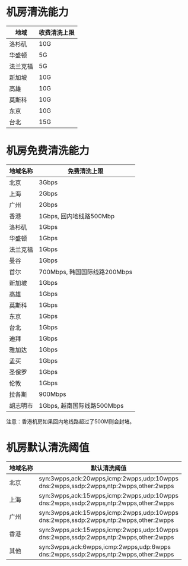

# 机房清洗能力

| 地域   | 收费清洗上限 |
| ---- | ------ |
| 洛杉矶  | 10G    |
| 华盛顿  | 5G     |
| 法兰克福 | 5G     |
| 新加坡  | 10G    |
| 高雄   | 10G    |
| 莫斯科  | 10G    |
| 东京   | 10G    |
| 台北   | 15G    |

# 机房免费清洗能力

| 地域名称 | 免费清洗上限 |
| ---- | ------ |
| 北京| 3Gbps |
|上海| 2Gbps|
|广州| 2Gbps|
|香港| 1Gbps, 回内地线路500Mbp|
|洛杉矶| 1Gbps|
|华盛顿| 1Gbps|
|法兰克福| 1Gbps|
|曼谷|1Gbps|
|首尔|700Mbps, 韩国国际线路200Mbps|
|新加坡|1Gbps|
|高雄|1Gbps|
|莫斯科|1Gbps|
|东京|1Gbps|
|台北|1Gbps|
|迪拜|1Gbps|
|雅加达|1Gbps|
|孟买|1Gbps|
|圣保罗|1Gbps|
|伦敦|1Gbps|
|拉各斯|900Mbps|
|胡志明市|1Gbps, 越南国际线路500Mbps|

<wrap em>注意：香港机房如果回内地线路超过了500M则会封堵。</wrap>

# 机房默认清洗阈值

| 地域名称 | 默认清洗阈值 |
| ---- | ------ |
| 北京| syn:3wpps,ack:20wpps,icmp:2wpps,udp:10wpps<br>dns:2wpps,ssdp:2wpps,ntp:2wpps,other:2wpps |
|上海| syn:3wpps,ack:15wpps,icmp:2wpps,udp:10wpps<br>dns:2wpps,ssdp:2wpps,ntp:2wpps,other:2wpps|
|广州| syn:3wpps,ack:15wpps,icmp:2wpps,udp:10wpps<br>dns:2wpps,ssdp:2wpps,ntp:2wpps,other:2wpps|
|香港| syn:3wpps,ack:15wpps,icmp:2wpps,udp:10wpps<br>dns:2wpps,ssdp:2wpps,ntp:2wpps,other:2wpps|
|其他| syn:3wpps,ack:6wpps,icmp:2wpps,udp:6wpps<br>dns:2wpps,ssdp:2wpps,ntp:2wpps,other:2wpps|

